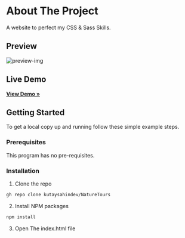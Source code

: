 # About The Project
 A website to perfect my CSS & Sass Skills.

## Preview
![preview-img](https://github.com/kutaysahindev/NatureTours/assets/79334889/a34d950e-6a3f-48bf-8859-4b34eedbb155=1199x1035)

## Live Demo
<a href="https://readme.shaankhan.dev](https://kutaysahindev.github.io/NatureTours/"><strong>View Demo »</strong></a>

## Getting Started

To get a local copy up and running follow these simple example steps.

### Prerequisites

This program has no pre-requisites.

### Installation

1. Clone the repo

```sh
gh repo clone kutaysahindev/NatureTours
```
2. Install NPM packages

```sh
npm install
```

3. Open The index.html file
